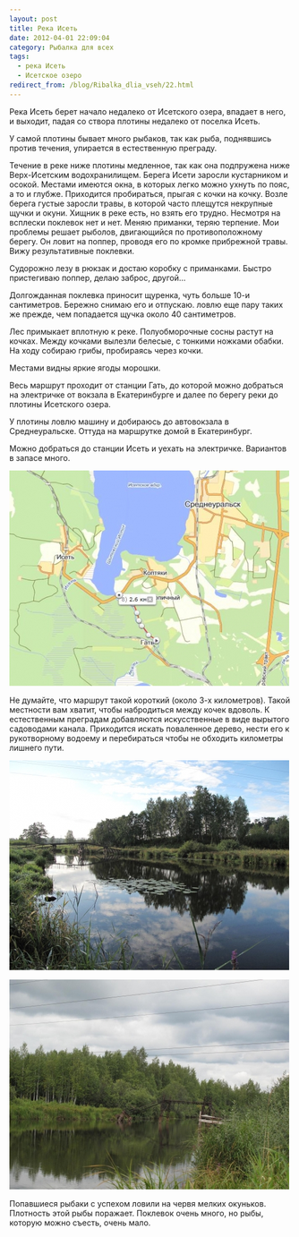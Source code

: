 ```yaml
---
layout: post
title: Река Исеть
date: 2012-04-01 22:09:04
category: Рыбалка для всех
tags:
  - река Исеть
  - Исетское озеро
redirect_from: /blog/Ribalka_dlia_vseh/22.html
---
```

Река Исеть берет начало недалеко от Исетского озера, впадает в него, и
выходит, падая со створа плотины недалеко от поселка Исеть.

У самой плотины бывает много рыбаков, так как рыба, поднявшись против
течения, упирается в естественную преграду.

Течение в реке ниже плотины медленное, так как она подпружена ниже
Верх-Исетским водохранилищем. Берега Исети заросли кустарником и осокой.
Местами имеются окна, в которых легко можно ухнуть по пояс, а то и
глубже. Приходится пробираться, прыгая с кочки на кочку. Возле берега
густые заросли травы, в которой часто плещутся некрупные щучки и окуни.
Хищник в реке есть, но взять его трудно. Несмотря на всплески поклевок
нет и нет. Меняю приманки, теряю терпение. Мои проблемы решает рыболов,
двигающийся по противоположному берегу. Он ловит на поппер, проводя его
по кромке прибрежной травы. Вижу результативные поклевки.

Судорожно лезу в рюкзак и достаю коробку с приманками. Быстро
пристегиваю поппер, делаю заброс, другой…

Долгожданная поклевка приносит щуренка, чуть больше 10-и сантиметров.
Бережно снимаю его и отпускаю. ловлю еще пару таких же прежде, чем
попадается щучка около 40 сантиметров.

Лес примыкает вплотную к реке. Полуобморочные сосны растут на кочках.
Между кочками вылезли белесые, с тонкими ножками обабки. На ходу собираю
грибы, пробираясь через кочки.

Местами видны яркие ягоды морошки.

Весь маршрут проходит от станции Гать, до которой можно добраться на
электричке от вокзала в Екатеринбурге и далее по берегу реки до плотины
Исетского озера.

У плотины ловлю машину и добираюсь до автовокзала в Среднеуральске.
Оттуда на маршрутке домой в Екатеринбург.

Можно добраться до станции Исеть и уехать на электричке. Вариантов в
запасе много.

![](/uploads/images/00/00/01/2012/04/01/39108b.jpg)

Не думайте, что маршрут такой короткий (около 3-х километров). Такой
местности вам хватит, чтобы набродиться между кочек вдоволь. К
естественным преградам добавляются искусственные в виде вырытого
садоводами канала. Приходится искать поваленное дерево, нести его к
рукотворному водоему и перебираться чтобы не обходить километры лишнего
пути.

![](/uploads/images/00/00/01/2012/04/01/c5d6f8.jpg)

![](/uploads/images/00/00/01/2012/04/01/d693f6.jpg)

Попавшиеся рыбаки с успехом ловили на червя мелких окуньков. Плотность
этой рыбы поражает. Поклевок очень много, но рыбы, которую можно съесть,
очень мало.
